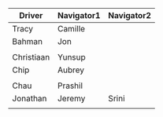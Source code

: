 | Driver | Navigator1 | Navigator2| 
|--------|-----------|------------| 
|Tracy|Camille| |
|Bahman|Jon| |
| | |
|Christiaan|Yunsup| |
|Chip|Aubrey| |
| | |
|Chau|Prashil| |
|Jonathan|Jeremy|Srini|
| | |
  
